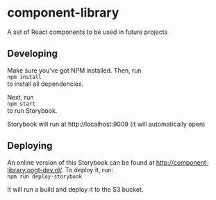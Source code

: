 # component-library

A set of React components to be used in future projects

## Developing
Make sure you've got NPM installed. Then, run  
`npm install`  
to install all dependencies.

Next, run  
`npm start`  
to run Storybook.

Storybook will run at http://localhost:9009 (it will automatically open)

## Deploying
An online version of this Storybook can be found at http://component-library.oogt-dev.nl/. To deploy it, run:  
`npm run deploy-storybook`

It will run a build and deploy it to the S3 bucket. 
